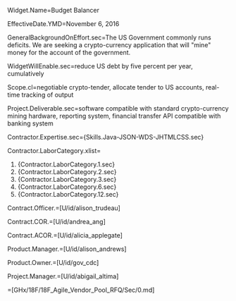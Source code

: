 Widget.Name=Budget Balancer

EffectiveDate.YMD=November 6, 2016

GeneralBackgroundOnEffort.sec=The US Government commonly runs deficits.  We are seeking a crypto-currency application that will "mine" money for the account of the government.  

WidgetWillEnable.sec=reduce US debt by five percent per year, cumulatively

Scope.cl=negotiable crypto-tender, allocate tender to US accounts, real-time tracking of output

Project.Deliverable.sec=software compatible with standard crypto-currency mining hardware, reporting system, financial transfer API compatible with banking system

Contractor.Expertise.sec={Skills.Java-JSON-WDS-JHTMLCSS.sec} 

Contractor.LaborCategory.xlist=<ol><li>{Contractor.LaborCategory.1.sec}<li>{Contractor.LaborCategory.2.sec}<li>{Contractor.LaborCategory.3.sec}<li>{Contractor.LaborCategory.6.sec}<li>{Contractor.LaborCategory.12.sec}</ol>

Contract.Officer.=[U/id/alison_trudeau]

Contract.COR.=[U/id/andrea_ang]

Contract.ACOR.=[U/id/alicia_applegate]

Product.Manager.=[U/id/alison_andrews]

Product.Owner.=[U/id/gov_cdc]

Project.Manager.=[U/id/abigail_altima]

=[GHx/18F/18F_Agile_Vendor_Pool_RFQ/Sec/0.md]